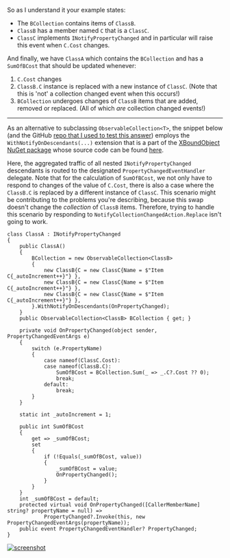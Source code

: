 So as I understand it your example states:

- The `BCollection` contains items of `ClassB`.
- `ClassB` has a member named `C` that is a `ClassC`.
- `ClassC` implements `INotifyPropertyChanged` and in particular will raise this event when `C.Cost` changes.

And finally, we have `ClassA` which contains the `BCollection` and has a `SumOfBCost` that should be updated whenever:

1. `C.Cost` changes
2. `ClassB.C` instance is replaced with a new instance of `ClassC`. (Note that this is 'not' a collection changed event when this occurs!)
3. `BCollection` undergoes changes of `ClassB` items that are added, removed or replaced. (All of which _are_ collection changed events!)

___

As an alternative to subclassing `ObservableCollection<T>`, the snippet below (and the GitHub [repo that I used to test this answer]()) employs the `WithNotifyOnDescendants(...)` extension that is a part of the [XBoundObject NuGet package](https://www.nuget.org/packages/IVSoftware.Portable.Xml.Linq.XBoundObject) whose source code can be found [here](https://github.com/IVSoftware/IVSoftware.Portable.Xml.Linq.XBoundObject.git).

Here, the aggregated traffic of all nested `INotifyPropertyChanged` descendants is routed to the designated `PropertyChangedEventHandler` delegate. Note that for the calculation of `SumOfBCost`, we not only have to respond to changes of the value of `C.Cost`, there is also a case where the `ClassB.C` is replaced by a different instance of `ClassC`. This scenario might be contributing to the problems you're describing, because this swap doesn't change the _collection_ of `ClassB` items. Therefore, trying to handle this scenario by responding to `NotifyCollectionChangedAction.Replace` isn't going to work.

```
class ClassA : INotifyPropertyChanged
{
    public ClassA() 
    {
        BCollection = new ObservableCollection<ClassB>
        {
            new ClassB{C = new ClassC{Name = $"Item C{_autoIncrement++}"} },
            new ClassB{C = new ClassC{Name = $"Item C{_autoIncrement++}"} },
            new ClassB{C = new ClassC{Name = $"Item C{_autoIncrement++}"} },
        }.WithNotifyOnDescendants(OnPropertyChanged);
    }
    public ObservableCollection<ClassB> BCollection { get; }

    private void OnPropertyChanged(object sender, PropertyChangedEventArgs e)
    {
        switch (e.PropertyName)
        {
            case nameof(ClassC.Cost):
            case nameof(ClassB.C):
                SumOfBCost = BCollection.Sum(_ => _.C?.Cost ?? 0);
                break;
            default:
                break;
        }
    }

    static int _autoIncrement = 1;

    public int SumOfBCost
    {
        get => _sumOfBCost;
        set
        {
            if (!Equals(_sumOfBCost, value))
            {
                _sumOfBCost = value;
                OnPropertyChanged();
            }
        }
    }
    int _sumOfBCost = default;
    protected virtual void OnPropertyChanged([CallerMemberName] string? propertyName = null) =>
            PropertyChanged?.Invoke(this, new PropertyChangedEventArgs(propertyName));
    public event PropertyChangedEventHandler? PropertyChanged;
}
```

[![screenshot][1]][1]


  [1]: https://i.sstatic.net/65g1zRRB.png